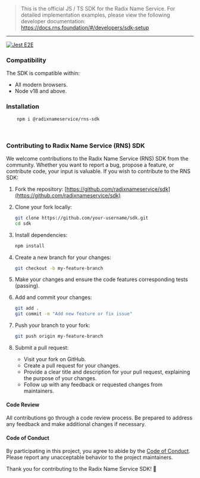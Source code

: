 
> This is the official JS / TS SDK for the Radix Name Service. For detailed implementation examples, please view the following developer documentation: https://docs.rns.foundation/#/developers/sdk-setup

---

[![Jest E2E](https://github.com/radixnameservice/sdk/actions/workflows/run-e2e-tests.yml/badge.svg?branch=main)](https://github.com/radixnameservice/sdk/actions/workflows/run-e2e-tests.yml)

### Compatibility

The SDK is compatible within:

- All modern browsers.
- Node v18 and above.


### Installation

```terminal
    npm i @radixnameservice/rns-sdk
```

<br />

### Contributing to Radix Name Service (RNS) SDK

We welcome contributions to the Radix Name Service (RNS) SDK from the community. Whether you want to report a bug, propose a feature, or contribute code, your input is valuable. If you wish to contribute to the RNS SDK:

1. Fork the repository: [https://github.com/radixnameservice/sdk](https://github.com/radixnameservice/sdk)

2. Clone your fork locally:
   ```bash
   git clone https://github.com/your-username/sdk.git
   cd sdk

2. Install dependencies:
    ```bash
    npm install

3. Create a new branch for your changes:
    ```bash
    git checkout -b my-feature-branch

4. Make your changes and ensure the code features corresponding tests (passing).

5. Add and commit your changes:
    ```bash
    git add .
    git commit -m "Add new feature or fix issue"

6. Push your branch to your fork:
    ```bash
    git push origin my-feature-branch

7. Submit a pull request:

    - Visit your fork on GitHub.
    - Create a pull request for your changes.
    - Provide a clear title and description for your pull request, explaining the purpose of your changes.
    - Follow up with any feedback or requested changes from maintainers.


#### Code Review

All contributions go through a code review process. Be prepared to address any feedback and make additional changes if necessary.


#### Code of Conduct

By participating in this project, you agree to abide by the [Code of Conduct](https://github.com/radixnameservice/sdk/blob/main/CODE_OF_CONDUCT.md). Please report any unacceptable behavior to the project maintainers.

Thank you for contributing to the Radix Name Service SDK! 🚀